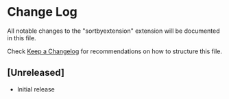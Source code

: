 # Change Log

All notable changes to the "sortbyextension" extension will be documented in this file.

Check [Keep a Changelog](http://keepachangelog.com/) for recommendations on how to structure this file.

## [Unreleased]

- Initial release